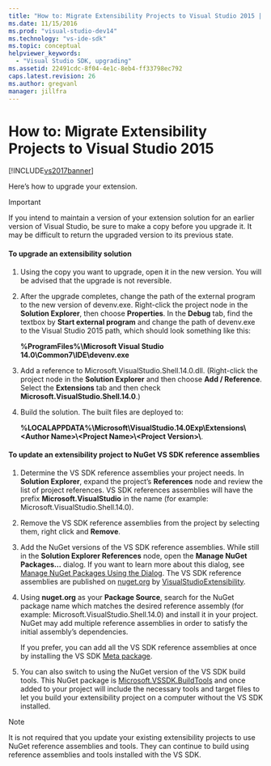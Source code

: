 ```yaml
---
title: "How to: Migrate Extensibility Projects to Visual Studio 2015 | Microsoft Docs"
ms.date: 11/15/2016
ms.prod: "visual-studio-dev14"
ms.technology: "vs-ide-sdk"
ms.topic: conceptual
helpviewer_keywords: 
  - "Visual Studio SDK, upgrading"
ms.assetid: 22491cdc-8f04-4e1c-8eb4-ff33798ec792
caps.latest.revision: 26
ms.author: gregvanl
manager: jillfra
---
```

# How to: Migrate Extensibility Projects to Visual Studio 2015
[!INCLUDE[vs2017banner](../includes/vs2017banner.md)]

Here’s how to upgrade your extension.  
  
> [!IMPORTANT]
> If you intend to maintain a version of your extension solution for an earlier version of Visual Studio, be sure to make a copy before you upgrade it. It may be difficult to return the upgraded version to its previous state.  
  
#### To upgrade an extensibility solution  
  
1. Using the copy you want to upgrade, open it in the new version. You will be advised that the upgrade is not reversible.  
  
2. After the upgrade completes, change the path of the external program to the new version of devenv.exe. Right-click the project node in the **Solution Explorer**, then choose **Properties**. In the **Debug** tab, find the textbox by **Start external program** and change the path of devenv.exe to the Visual Studio 2015 path, which should look something like this:  
  
     **%ProgramFiles%\Microsoft Visual Studio 14.0\Common7\IDE\devenv.exe**  
  
3. Add a reference to Microsoft.VisualStudio.Shell.14.0.dll. (Right-click the project node in the **Solution Explorer** and then choose **Add / Reference**. Select the **Extensions** tab and then check **Microsoft.VisualStudio.Shell.14.0**.)  
  
4. Build the solution. The built files are deployed to:  
  
     **%LOCALAPPDATA%\Microsoft\VisualStudio.14.0Exp\Extensions\\<Author Name\>\\<Project Name\>\\<Project Version\>\\**.  
  
#### To update an extensibility project to NuGet VS SDK reference assemblies  
  
1. Determine the VS SDK reference assemblies your project needs.  In **Solution Explorer**, expand the project’s **References** node and review the list of project references.  VS SDK references assemblies will have the prefix **Microsoft.VisualStudio** in the name (for example: Microsoft.VisualStudio.Shell.14.0).  
  
2. Remove the VS SDK reference assemblies from the project by selecting them, right click and **Remove**.  
  
3. Add the NuGet versions of the VS SDK reference assemblies.  While still in the **Solution Explorer References** node, open the **Manage NuGet Packages…** dialog.  If you want to learn more about this dialog, see [Manage NuGet Packages Using the Dialog](/nuget/consume-packages/install-use-packages-visual-studio). The VS SDK reference assemblies are published on [nuget.org](https://www.nuget.org/) by [VisualStudioExtensibility](https://www.nuget.org/profiles/VisualStudioExtensibility).  
  
4. Using **nuget.org** as your **Package Source**, search for the NuGet package name which matches the desired reference assembly (for example: Microsoft.VisualStudio.Shell.14.0) and install it in your project.  NuGet may add multiple reference assemblies in order to satisfy the initial assembly’s dependencies.  
  
     If you prefer, you can add all the VS SDK reference assemblies at once by installing the VS SDK [Meta package](https://www.nuget.org/packages/VSSDK_Reference_Assemblies).  
  
5. You can also switch to using the NuGet version of the VS SDK build tools. This NuGet package is [Microsoft.VSSDK.BuildTools](https://www.nuget.org/packages/Microsoft.VSSDK.BuildTools) and once added to your project will include the necessary tools and target files to let you build your extensibility project on a computer without the VS SDK installed.  
  
> [!NOTE]
> It is not required that you update your existing extensibility projects to use NuGet reference assemblies and tools.  They can continue to build using reference assemblies and tools installed with the VS SDK.
